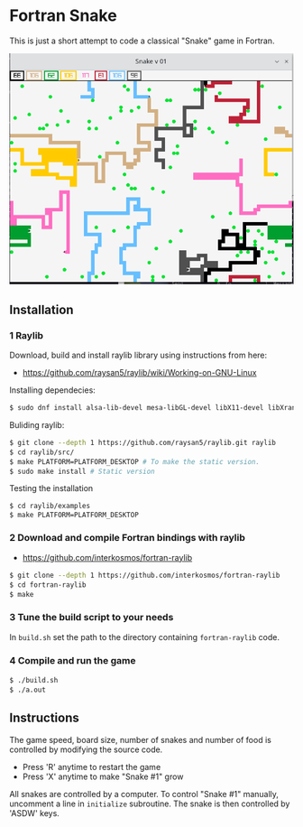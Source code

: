 # Fortran Snake

This is just a short attempt to code a classical "Snake" game
in Fortran.

![Illustration picture](assets/illustration.png)

## Installation

### 1 Raylib

Download, build and install raylib library using instructions from here:
- https://github.com/raysan5/raylib/wiki/Working-on-GNU-Linux

Installing dependecies:
```sh
$ sudo dnf install alsa-lib-devel mesa-libGL-devel libX11-devel libXrandr-devel libXi-devel libXcursor-devel libXinerama-devel libatomic
```

Buliding raylib:
```sh
$ git clone --depth 1 https://github.com/raysan5/raylib.git raylib
$ cd raylib/src/
$ make PLATFORM=PLATFORM_DESKTOP # To make the static version.
$ sudo make install # Static version
```

Testing the installation
```
$ cd raylib/examples
$ make PLATFORM=PLATFORM_DESKTOP
```

### 2 Download and compile Fortran bindings with raylib

- https://github.com/interkosmos/fortran-raylib
```sh
$ git clone --depth 1 https://github.com/interkosmos/fortran-raylib
$ cd fortran-raylib
$ make
```

### 3 Tune the build script to your needs

In `build.sh` set the path to the directory containing `fortran-raylib`
code.

### 4 Compile and run the game

```sh
$ ./build.sh
$ ./a.out
```

## Instructions

The game speed, board size, number of snakes and number of food is
controlled by modifying the source code.

- Press 'R' anytime to restart the game
- Press 'X' anytime to make "Snake #1" grow

All snakes are controlled by a computer. To control "Snake #1" manually,
uncomment a line in `initialize` subroutine. The snake is then controlled
by 'ASDW' keys.

